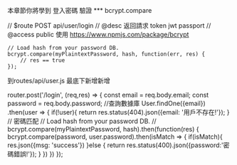 本章節你將學到
登入密碼 驗證 
*** bcrypt.compare

// $route POST api/user/login
// @desc 返回請求 token jwt passport
// @access public
使用
https://www.npmjs.com/package/bcrypt

```
// Load hash from your password DB.
bcrypt.compare(myPlaintextPassword, hash, function(err, res) {
    // res == true
});
```

到routes/api/user.js 最底下新增新增 


router.post('/login', (req,res) => {
    const email = req.body.email;
    const password = req.body.password;
    //查詢數據庫
    User.findOne({email})
        .then(user => {
            if(!user){
                return res.status(404).json({email: '用戶不存在!'});
            }
            // 密碼匹配
            // Load hash from your password DB.
            // bcrypt.compare(myPlaintextPassword, hash).then(function(res) {
            bcrypt.compare(password, user.password).then(isMatch => {
                if(isMatch){
                    res.json({msg: 'success'})
                }else {
                    return res.status(400).json({password:'密碼錯誤!'});
                }
            })
        })
});